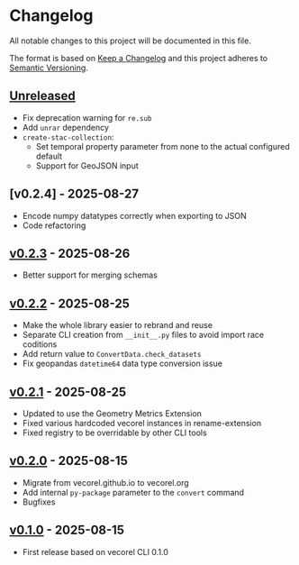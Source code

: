 # Changelog

All notable changes to this project will be documented in this file.

The format is based on [Keep a Changelog](http://keepachangelog.com/en/1.0.0/)
and this project adheres to [Semantic Versioning](http://semver.org/spec/v2.0.0.html).

## [Unreleased]

- Fix deprecation warning for `re.sub`
- Add `unrar` dependency
- `create-stac-collection`:
  - Set temporal property parameter from none to the actual configured default
  - Support for GeoJSON input


## [v0.2.4] - 2025-08-27

- Encode numpy datatypes correctly when exporting to JSON
- Code refactoring

## [v0.2.3] - 2025-08-26

- Better support for merging schemas

## [v0.2.2] - 2025-08-25

- Make the whole library easier to rebrand and reuse
- Separate CLI creation from `__init__.py` files to avoid import race coditions
- Add return value to `ConvertData.check_datasets`
- Fix geopandas `datetime64` data type conversion issue

## [v0.2.1] - 2025-08-25

- Updated to use the Geometry Metrics Extension
- Fixed various hardcoded vecorel instances in rename-extension
- Fixed registry to be overridable by other CLI tools

## [v0.2.0] - 2025-08-15

- Migrate from vecorel.github.io to vecorel.org
- Add internal `py-package` parameter to the `convert` command
- Bugfixes

## [v0.1.0] - 2025-08-15

- First release based on vecorel CLI 0.1.0

[Unreleased]: <https://github.com/vecorel/cli/compare/v0.2.3...main>
[v0.2.3]: <https://github.com/vecorel/cli/compare/v0.2.2...v0.2.3>
[v0.2.2]: <https://github.com/vecorel/cli/compare/v0.2.1...v0.2.2>
[v0.2.1]: <https://github.com/vecorel/cli/compare/v0.2.0...v0.2.1>
[v0.2.0]: <https://github.com/vecorel/cli/compare/v0.1.0...v0.2.0>
[v0.1.0]: <https://github.com/vecorel/cli/compare/v0.1.0>

